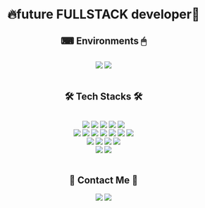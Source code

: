 <div align="center">
  <h1>🔥future FULLSTACK developer🌱</h1>
</div>
<div align="center">
  <h2>⌨ Environments 🖱</h2>
</div>
<br />
<div align="center">
  <a href="#" style="cursor:default"><img src="https://img.shields.io/badge/Windows-0078D6?style=flat&logo=Windows&logoColor=ffffff"/></a>
  <a href="#" style="cursor:default"><img src="https://img.shields.io/badge/VSCode-007ACC?style=flat&logo=VisualStudioCode&logoColor=ffffff"/></a>
</div>
<br />
<div align="center">
  <h2>🛠 Tech Stacks 🛠</h2>
</div>
<br/>
<div align="center">
  <a href="#" style="cursor:default"><img src="https://img.shields.io/badge/Python-3776AB?style=flat&logo=Python&logoColor=ffffff"/></a>
  <a href="#" style="cursor:default"><img src="https://img.shields.io/badge/Django-092E20?style=flat&logo=Django&logoColor=ffffff"/></a>
  <a href="#" style="cursor:default"><img src="https://img.shields.io/badge/JavaScript-F7DF1E?style=flat&logo=JavaScript&logoColor=000000"/></a>
  <a href="#" style="cursor:default"><img src="https://img.shields.io/badge/NodeJS-339933?style=flat&logo=Node.js&logoColor=ffffff"/></a>
  <a href="#" style="cursor:default"><img src="https://img.shields.io/badge/express-000000?style=flat&logo=Express&logoColor=ffffff"/></a>
<br/>
  <a href="#" style="cursor:default"><img src="https://img.shields.io/badge/HTML-E34F26?style=flat&logo=HTML5&logoColor=ffffff"/></a>
  <a href="#" style="cursor:default"><img src="https://img.shields.io/badge/CSS-1572B6?style=flat&logo=CSS3&logoColor=ffffff"/></a>
  <a href="#" style="cursor:default"><img src="https://img.shields.io/badge/Pug-A86454?style=flat&logo=Pug&logoColor=000000"/></a>
  <a href="#" style="cursor:default"><img src="https://img.shields.io/badge/TailwindCSS-06B6D4?style=flat&logo=TailwindCSS&logoColor=ffffff"/></a>
  <a href="#" style="cursor:default"><img src="https://img.shields.io/badge/Sass-CC6699?style=flat&logo=Sass&logoColor=ffffff"/></a>
  <a href="#" style="cursor:default"><img src="https://img.shields.io/badge/gulp-CF4647?style=flat&logo=gulp&logoColor=ffffff"/></a>
  <a href="#" style="cursor:default"><img src="https://img.shields.io/badge/Webpack-8DD6F9?style=flat&logo=Webpack&logoColor=ffffff"/></a>
<br/>
  <a href="#" style="cursor:default"><img src="https://img.shields.io/badge/TypeScript-3178C6?style=flat&logo=TypeScript&logoColor=ffffff"/></a>
  <a href="#" style="cursor:default"><img src="https://img.shields.io/badge/React-61DAFB?style=flat&logo=React&logoColor=000000"/></a>
  <img src="https://img.shields.io/badge/React Router-CA4245?style=flat&logo=ReactRouter&logoColor=ffffff"/></a>
  <img src="https://img.shields.io/badge/styledcomponents-DB7093?style=flat&logo=styledcomponents&logoColor=ffffff"/></a>
<br/>
  <a href="#" style="cursor:default"><img src="https://img.shields.io/badge/PostgreSQL-4169E1?style=flat&logo=PostgreSQL&logoColor=ffffff"/></a>
  <a href="#" style="cursor:default"><img src="https://img.shields.io/badge/MongoDB-47A248?style=flat&logo=MongoDB&logoColor=ffffff"/></a>
</div>
<br/>
<div align="center">
  <h2>👋 Contact Me 📧</h2>
</div>
<div align="center">
  <a href="mailto:devcodeer@gmail.com" style="cursor:pointer"><img src="https://img.shields.io/badge/Gmail-EA4335?style=flat&logo=Gmail&logoColor=ffffff"/></a>
  <a href="https://codeer-kr.github.io/" style="cursor:pointer" target="_blank"><img src="https://img.shields.io/badge/GitBLog-181717?style=flat&logo=GitHub&logoColor=ffffff"/></a>
</div>
